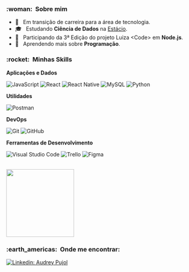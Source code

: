 
<h3> :woman: &nbsp;Sobre mim </h3>

- 🤔 &nbsp; Em transição de carreira para a área de tecnologia.
- 🎓 &nbsp; Estudando **Ciência de Dados** na <a href="https://estacio.br/">Estácio</a>.
- 💼 &nbsp; Participando da 3ª Edição do projeto Luiza \<Code\> em **Node.js**.
- 🌱 &nbsp; Aprendendo mais sobre **Programação**.

<h3> :rocket: &nbsp;Minhas Skills </h3>

**Aplicações e Dados**

  ![JavaScript](https://img.shields.io/badge/-JavaScript-333333?style=flat&logo=javascript)
  ![React](https://img.shields.io/badge/-React-333333?style=flat&logo=react)
  ![React Native](https://img.shields.io/badge/-React%20Native-333333?style=flat&logo=react)
  ![MySQL](https://img.shields.io/badge/-MySQL-333333?style=flat&logo=mysql)
  ![Python](https://img.shields.io/badge/-Python-333333?style=flat&logo=Python&logoColor=007396)

**Utilidades**

  ![Postman](https://img.shields.io/badge/-Postman-333333?style=flat&logo=postman)

**DevOps**

  ![Git](https://img.shields.io/badge/-Git-333333?style=flat&logo=git)
  ![GitHub](https://img.shields.io/badge/-GitHub-333333?style=flat&logo=github)

**Ferramentas de Desenvolvimento**

  ![Visual Studio Code](https://img.shields.io/badge/-Visual%20Studio%20Code-333333?style=flat&logo=visual-studio-code&logoColor=007ACC)
  ![Trello](https://img.shields.io/badge/-Trello-333333?style=flat&logo=trello&logoColor=007ACC)
  ![Figma](https://img.shields.io/badge/-Figma-333333?style=flat&logo=figma&logoColor=007ACC)

<br/>

<a href="https://github.com/audreypujolbarbin">
  <img height="180em" src="https://github-readme-stats.vercel.app/api?username=audreypujolbarbin&theme=dracula&show_icons=true" />
</a>

<br/>

<h3> :earth_americas: &nbsp;Onde me encontrar: </h3> 

[![Linkedin: Audrey Pujol](https://img.shields.io/badge/-USERNAME-blue?style=flat-square&logo=Linkedin&logoColor=white&link=https://www.linkedin.com/in/audrey-pujol/)](https://www.linkedin.com/in/audrey-pujol/)

